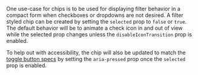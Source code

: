 One use-case for chips is to be used for displaying filter behavior in a compact
form when checkboxes or dropdowns are not desired. A filter styled chip can be
created by setting the `selected` prop to `false` or `true`. The default
behavior will be to animate a check icon in and out of view while the selected
prop changes unless the `disableIconTransition` prop is enabled.

To help out with accessibility, the chip will also be updated to match the
[toggle button specs](https://www.w3.org/TR/wai-aria-practices/#button) by
setting the `aria-pressed` prop once the `selected` prop is enabled.
